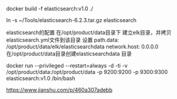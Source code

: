 docker build -f elasticsearch:v1.0 ./

ln -s ~/Tools/elasticsearch-6.2.3.tar.gz  elasticsearch


elasticsearch的配置
在/opt/product/data目录下
建立elk目录，并拷贝elasticsearch.yml文件到该目录
设置
path.data: /opt/product/data/elk/elasticsearchdata
network.host: 0.0.0.0
在/opt/product/data目录创建elasticsearchdata 目录

docker run --privileged --restart=always -d -ti -v /opt/product/data:/opt/product/data -p 9200:9200 -p 9300:9300 elasticsearch:v1.0 /bin/bash


https://www.jianshu.com/p/460a307adebb

